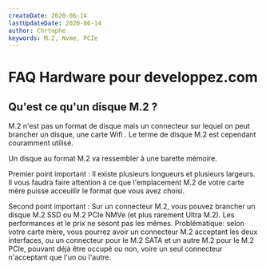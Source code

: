 ```yaml
---
createDate: 2020-06-14
lastUpdateDate: 2020-06-14
author: Chrtophe
keywords: M.2, Nvme, PCIe
---
```


# FAQ Hardware pour developpez.com

## Qu'est ce qu'un disque M.2 ?

M.2 n'est pas un format de disque mais un connecteur sur lequel on peut brancher un disque, une carte Wifi . 
Le terme de disque M.2 est cependant couramment utilisé.

Un disque au format M.2 va ressembler à une barette mémoire.

Premier point important :
Il existe plusieurs longueurs et plusieurs largeurs. Il vous faudra faire attention à ce que l'emplacement M.2 de votre carte mère
puisse acceuillir le format que vous avez choisi.

Second point important :
Sur un connecteur M.2, vous pouvez brancher un disque M.2 SSD ou M.2 PCIe NMVe (et plus rarement Ultra M.2). Les performances et le
prix ne sesont pas les mêmes.
Problématique:  selon votre carte mère, vous pourrez avoir un connecteur M.2 acceptant les deux interfaces, ou un connecteur pour le
M.2 SATA et un autre M.2 pour le M.2 PCIe, pouvant déjà être occupé ou non, voire un seul connecteur n'acceptant que l'un ou l'autre.
